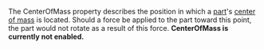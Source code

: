 The CenterOfMass property describes the position in which a [part](https://developer.roblox.com/en-us/api-reference/class/BasePart)'s [center of mass](https://en.wikipedia.org/wiki/Center_of_mass) is located. Should a force be applied to the part toward this point, the part would not rotate as a result of this force. **CenterOfMass is currently not enabled.**